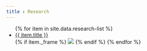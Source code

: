 ```yaml
---
title : Research
---
```


<ul>
   {% for item in site.data.research-list %}
      <li><a href="{{ item._link }}">{{ item.title }}</a></li>
      {% if item._frame %}
         <img src="{{item._frame}}">
      {% endif %}
   {% endfor %}
</ul>

